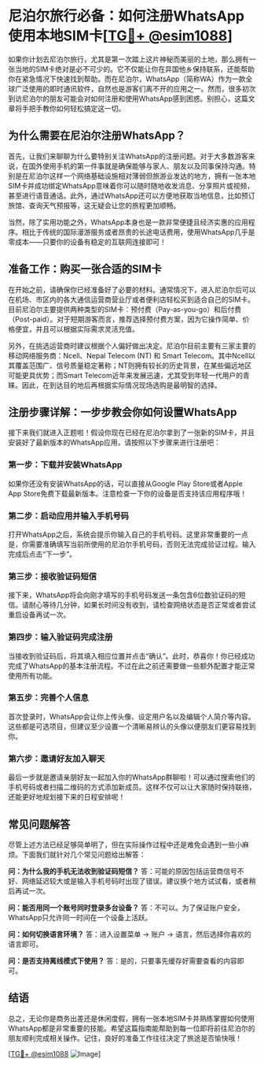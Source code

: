 # 尼泊尔旅行必备：如何注册WhatsApp使用本地SIM卡[[TG💪+ @esim1088](https://t.me/s/esim1088)]

如果你计划去尼泊尔旅行，尤其是第一次踏上这片神秘而美丽的土地，那么拥有一张当地的SIM卡绝对是必不可少的。它不仅能让你在异国他乡保持联系，还能帮助你在紧急情况下快速找到帮助。而在尼泊尔，WhatsApp（简称WA）作为一款全球广泛使用的即时通讯软件，自然也是游客们离不开的应用之一。然而，很多初次到访尼泊尔的朋友可能会对如何注册和使用WhatsApp感到困惑。别担心，这篇文章将手把手教你如何轻松搞定这一切。

## 为什么需要在尼泊尔注册WhatsApp？

首先，让我们来聊聊为什么要特别关注WhatsApp的注册问题。对于大多数游客来说，在国外使用手机的第一件事就是确保能够与家人、朋友以及同事保持沟通。特别是在尼泊尔这样一个网络基础设施相对薄弱但旅游业发达的地方，拥有一张本地SIM卡并成功绑定WhatsApp意味着你可以随时随地收发消息、分享照片或视频，甚至进行语音通话。此外，通过WhatsApp还可以方便地获取当地信息，比如预订旅馆、查询天气预报等，这无疑会让您的旅程更加顺畅。

当然，除了实用功能之外，WhatsApp本身也是一款非常便捷且经济实惠的应用程序。相比于传统的国际漫游服务或者昂贵的长途电话费用，使用WhatsApp几乎是零成本——只要你的设备有稳定的互联网连接即可！

## 准备工作：购买一张合适的SIM卡

在开始之前，请确保你已经准备好了必要的材料。通常情况下，进入尼泊尔后可以在机场、市区内的各大通信运营商营业厅或者便利店轻松买到适合自己的SIM卡。目前尼泊尔主要提供两种类型的SIM卡：预付费（Pay-as-you-go）和后付费（Post-paid）。对于短期游客而言，推荐选择预付费方案，因为它操作简单、价格便宜，并且可以根据实际需求灵活充值。

另外，在挑选运营商时建议根据个人偏好做出决定。尼泊尔目前主要有三家主要的移动网络服务商：Ncell、Nepal Telecom (NT) 和 Smart Telecom。其中Ncell以其覆盖范围广、信号质量稳定著称；NT则拥有较长的历史背景，在某些偏远地区可能更具优势；而Smart Telecom近年来发展迅速，尤其受到年轻一代用户的青睐。因此，在到达目的地后再根据实际情况现场选购是最明智的选择。

## 注册步骤详解：一步步教会你如何设置WhatsApp

接下来我们就进入正题啦！假设你现在已经在尼泊尔拿到了一张新的SIM卡，并且安装好了最新版本的WhatsApp应用，请按照以下步骤来进行注册吧：

### 第一步：下载并安装WhatsApp
如果你还没有安装WhatsApp的话，可以直接从Google Play Store或者Apple App Store免费下载最新版本。注意检查一下你的设备是否支持该应用程序哦！

### 第二步：启动应用并输入手机号码
打开WhatsApp之后，系统会提示你输入自己的手机号码。这里非常重要的一点是，你需要准确填写当前所使用的尼泊尔手机号码，否则无法完成验证过程。输入完成后点击“下一步”。

### 第三步：接收验证码短信
接下来，WhatsApp将会向刚才填写的手机号码发送一条包含6位数验证码的短信。请耐心等待几分钟，如果长时间没有收到，请检查网络状态是否正常或者尝试重启设备再试一次。

### 第四步：输入验证码完成注册
当接收到验证码后，将其填入相应位置并点击“确认”。此时，恭喜你！你已经成功完成了WhatsApp的基本注册流程。不过在此之前还需要做一些额外配置才能正常使用所有功能。

### 第五步：完善个人信息
首次登录时，WhatsApp会让你上传头像、设定用户名以及编辑个人简介等内容。这些都是可选项目，但建议至少设置一个清晰易辨认的头像以便朋友们更容易找到你。

### 第六步：邀请好友加入聊天
最后一步就是邀请亲朋好友一起加入你的WhatsApp群聊啦！可以通过搜索他们的手机号码或者扫描二维码的方式添加新成员。这样不仅可以让大家随时保持联络，还能更好地规划接下来的日程安排呢！

## 常见问题解答

尽管上述方法已经足够简单明了，但在实际操作过程中还是难免会遇到一些小麻烦。下面我们就针对几个常见问题给出解答：

**问：为什么我的手机无法收到验证码短信？**
答：可能的原因包括运营商信号不好、网络延迟较大或是输入手机号码时出现了错误。建议换个地方试试看，或者稍后再试一次。

**问：能否用同一个账号同时登录多台设备？**
答：不可以。为了保证账户安全，WhatsApp只允许同一时间在一个设备上活跃。

**问：如何切换语言环境？**
答：进入设置菜单 -> 账户 -> 语言，然后选择你喜欢的语言即可。

**问：是否支持离线模式下使用？**
答：是的，只要事先缓存好需要查看的内容即可。

## 结语

总之，无论你是商务出差还是休闲度假，拥有一张本地SIM卡并熟练掌握如何使用WhatsApp都是非常重要的技能。希望这篇指南能帮助到每一位即将前往尼泊尔的朋友顺利完成相关操作。记住，良好的准备工作往往决定了旅途是否愉快哦！

[[TG💪+ @esim1088](https://t.me/s/esim1088) ![Image](https://i.postimg.cc/4NQfJmqS/Snipaste-2025-05-13-00-14-12.png)]